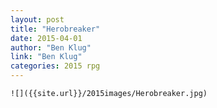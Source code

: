 ```yaml
---
layout: post
title: "Herobreaker"
date: 2015-04-01
author: "Ben Klug"
link: "Ben Klug"
categories: 2015 rpg
---
```

```
![]({{site.url}}/2015images/Herobreaker.jpg)
```
